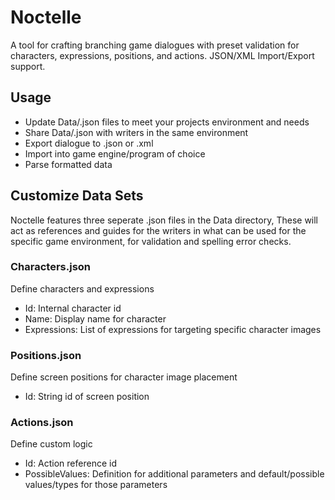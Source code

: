 # Noctelle
A tool for crafting branching game dialogues with preset validation for characters, expressions, positions, and actions. JSON/XML Import/Export support.

## Usage
- Update Data/.json files to meet your projects environment and needs
- Share Data/.json with writers in the same environment
- Export dialogue to .json or .xml
- Import into game engine/program of choice
- Parse formatted data

## Customize Data Sets
Noctelle features three seperate .json files in the Data directory,
These will act as references and guides for the writers in what can be used for the specific game environment, for validation and spelling error checks.

### Characters.json
Define characters and expressions
- Id: Internal character id
- Name: Display name for character
- Expressions: List of expressions for targeting specific character images

### Positions.json
Define screen positions for character image placement
- Id: String id of screen position

### Actions.json
Define custom logic
- Id: Action reference id
- PossibleValues: Definition for additional parameters and default/possible values/types for those parameters
